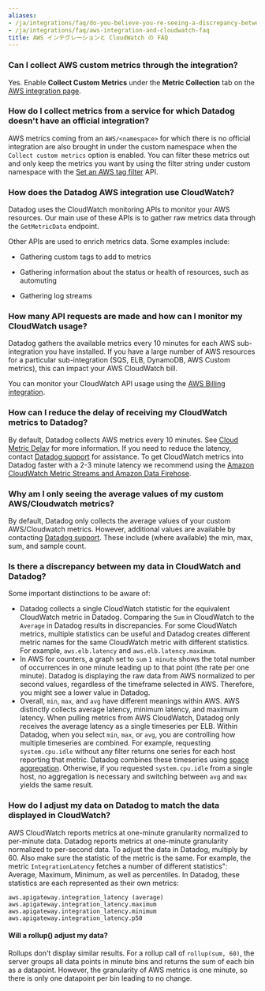 ```yaml
---
aliases:
- /ja/integrations/faq/do-you-believe-you-re-seeing-a-discrepancy-between-your-data-in-cloudwatch-and-datadog
- /ja/integrations/faq/aws-integration-and-cloudwatch-faq
title: AWS インテグレーションと CloudWatch の FAQ
---
```


### Can I collect AWS custom metrics through the integration?

Yes. Enable **Collect Custom Metrics** under the **Metric Collection** tab on the [AWS integration page][1].

### How do I collect metrics from a service for which Datadog doesn't have an official integration?

AWS metrics coming from an `AWS/<namespace>` for which there is no official integration are also brought in under the custom namespace when the `Collect custom metrics` option is enabled. You can filter these metrics out and only keep the metrics you want by using the filter string under custom namespace with the [Set an AWS tag filter][2] API.

### How does the Datadog AWS integration use CloudWatch?

Datadog uses the CloudWatch monitoring APIs to monitor your AWS resources. Our main use of these APIs is to gather raw metrics data through the `GetMetricData` endpoint.

Other APIs are used to enrich metrics data. Some examples include:

 * Gathering custom tags to add to metrics

 * Gathering information about the status or health of resources, such as automuting

 * Gathering log streams

### How many API requests are made and how can I monitor my CloudWatch usage?

Datadog gathers the available metrics every 10 minutes for each AWS sub-integration you have installed. If you have a large number of AWS resources for a particular sub-integration (SQS, ELB, DynamoDB, AWS Custom metrics), this can impact your AWS CloudWatch bill.

You can monitor your CloudWatch API usage using the [AWS Billing integration][3].

### How can I reduce the delay of receiving my CloudWatch metrics to Datadog?

By default, Datadog collects AWS metrics every 10 minutes. See [Cloud Metric Delay][4] for more information. If you need to reduce the latency, contact [Datadog support][5] for assistance. To get CloudWatch metrics into Datadog faster with a 2-3 minute latency we recommend using the [Amazon CloudWatch Metric Streams and Amazon Data Firehose][6]. 


### Why am I only seeing the average values of my custom AWS/Cloudwatch metrics?

By default, Datadog only collects the average values of your custom AWS/Cloudwatch metrics. However, additional values are available by contacting [Datadog support][5]. These include (where available) the min, max, sum, and sample count.

### Is there a discrepancy between my data in CloudWatch and Datadog?

Some important distinctions to be aware of:

- Datadog collects a single CloudWatch statistic for the equivalent CloudWatch metric in Datadog. Comparing the `Sum` in CloudWatch to the `Average` in Datadog results in discrepancies. For some CloudWatch metrics, multiple statistics can be useful and Datadog creates different metric names for the same CloudWatch metric with different statistics. For example, `aws.elb.latency` and `aws.elb.latency.maximum`.
- In AWS for counters, a graph set to `sum` `1 minute` shows the total number of occurrences in one minute leading up to that point (the rate per one minute). Datadog is displaying the raw data from AWS normalized to per second values, regardless of the timeframe selected in AWS. Therefore, you might see a lower value in Datadog.
- Overall, `min`, `max`, and `avg` have different meanings within AWS. AWS distinctly collects average latency, minimum latency, and maximum latency. When pulling metrics from AWS CloudWatch, Datadog only receives the average latency as a single timeseries per ELB. Within Datadog, when you select `min`, `max`, or `avg`, you are controlling how multiple timeseries are combined. For example, requesting `system.cpu.idle` without any filter returns one series for each host reporting that metric. Datadog combines these timeseries using [space aggregation][7]. Otherwise, if you requested `system.cpu.idle` from a single host, no aggregation is necessary and switching between `avg` and `max` yields the same result.

### How do I adjust my data on Datadog to match the data displayed in CloudWatch?

AWS CloudWatch reports metrics at one-minute granularity normalized to per-minute data. Datadog reports metrics at one-minute granularity normalized to per-second data. To adjust the data in Datadog, multiply by 60.  Also make sure the statistic of the metric is the same. For example, the metric `IntegrationLatency` fetches a number of different statistics": Average, Maximum, Minimum, as well as percentiles. In Datadog, these statistics are each represented as their own metrics:
  ```
aws.apigateway.integration_latency (average)
aws.apigateway.integration_latency.maximum
aws.apigateway.integration_latency.minimum
aws.apigateway.integration_latency.p50
  ```


#### Will a rollup() adjust my data?

Rollups don't display similar results. For a rollup call of `rollup(sum, 60)`, the server groups all data points in minute bins and returns the sum of each bin as a datapoint. However, the granularity of AWS metrics is one minute, so there is only one datapoint per bin leading to no change.

[1]: https://app.datadoghq.com/integrations/amazon-web-services
[2]: https://docs.datadoghq.com/ja/api/latest/aws-integration/#set-an-aws-tag-filter
[3]: /ja/integrations/amazon_billing/
[4]: /ja/integrations/guide/cloud-metric-delay/
[5]: /ja/help/
[6]: https://docs.datadoghq.com/ja/integrations/guide/aws-cloudwatch-metric-streams-with-kinesis-data-firehose/
[7]: /ja/metrics/introduction/#space-aggregation